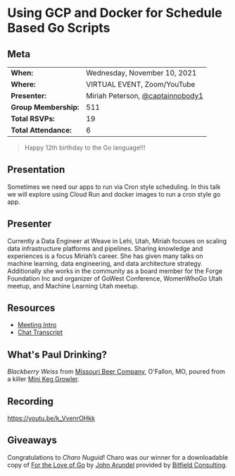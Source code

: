 # Using GCP and Docker for Schedule Based Go Scripts

## Meta 
| | |
| --- | --- |
| **When:** | Wednesday, November 10, 2021 |
| **Where:** | VIRTUAL EVENT, Zoom/YouTube |
| **Presenter:** | Miriah Peterson, [@captainnobody1](https://twitter.com/captainnobody1) |
| **Group Membership:** | 511 |
| **Total RSVPs:** | 19 |
| **Total Attendance:** | 6 |

> Happy 12th birthday to the Go language!!!

## Presentation
Sometimes we need our apps to run via Cron style scheduling. In this talk we will explore using Cloud Run and docker images to run a cron style go app.

## Presenter
Currently a Data Engineer at Weave in Lehi, Utah, Miriah focuses on scaling data infrastructure platforms and pipelines. Sharing knowledge and experiences is a focus Miriah’s career. She has given many talks on machine learning, data engineering, and data architecture strategy. Additionally she works in the community as a board member for the Forge Foundation Inc and organizer of GoWest Conference, WomenWhoGo Utah meetup, and Machine Learning Utah meetup.

## Resources
* [Meeting Intro](Meeting-Intro.pdf)
* [Chat Transcript](chat-transcript.txt)

## What's Paul Drinking?
*Blackberry Weiss* from [Missouri Beer Company](https://mobeerco.com/), O'Fallon, MO, poured from a killer [Mini Keg Growler](https://www.amazon.com/dp/B08ZMN9H92?psc=1&ref=ppx_yo2_dt_b_product_details).

## Recording
https://youtu.be/k_VvenrOHkk

## Giveaways
Congratulations to _Charo Nuguid_! Charo was our winner for a downloadable copy of [For the Love of Go](https://bitfieldconsulting.com/books/love) by [John Arundel](https://twitter.com/bitfield) provided by [Bitfield Consulting](https://bitfieldconsulting.com/).

